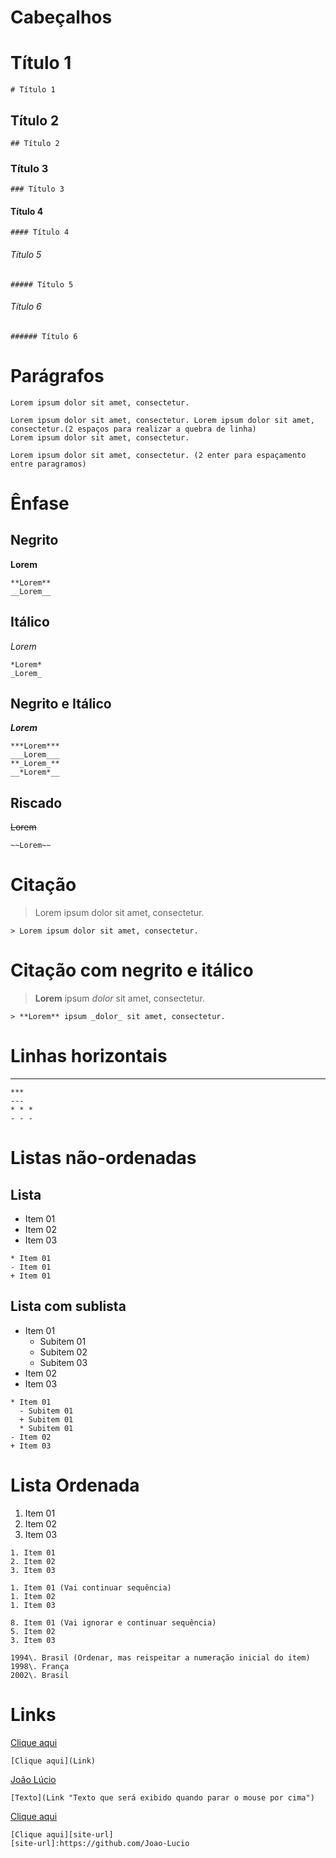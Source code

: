 # Cabeçalhos

# Título 1
```
# Título 1
```

## Título 2
```
## Título 2
```

### Título 3
```
### Título 3
```

#### Título 4
```
#### Título 4
```

###### Título 5
```
##### Título 5
```

###### Título 6
```
###### Título 6
```

# Parágrafos

```
Lorem ipsum dolor sit amet, consectetur.
```
```
Lorem ipsum dolor sit amet, consectetur. Lorem ipsum dolor sit amet, consectetur.(2 espaços para realizar a quebra de linha)  
Lorem ipsum dolor sit amet, consectetur.

Lorem ipsum dolor sit amet, consectetur. (2 enter para espaçamento entre paragramos)
```

# Ênfase

## Negrito

**Lorem**
```
**Lorem**
__Lorem__
```

## Itálico

*Lorem*
```
*Lorem*
_Lorem_
```

## Negrito e Itálico

***Lorem***
```
***Lorem***
___Lorem___
**_Lorem_**
__*Lorem*__
```

## Riscado

~~Lorem~~
```
~~Lorem~~
```

# Citação
> Lorem ipsum dolor sit amet, consectetur.

```
> Lorem ipsum dolor sit amet, consectetur.
```

# Citação com negrito e itálico
> **Lorem** ipsum _dolor_ sit amet, consectetur.

```
> **Lorem** ipsum _dolor_ sit amet, consectetur.
```
# Linhas horizontais

***
```
***
---
* * *
- - -
```

# Listas não-ordenadas

## Lista

* Item 01
* Item 02
* Item 03

```
* Item 01
- Item 01
+ Item 01
```

## Lista com sublista
* Item 01
  - Subitem 01
  - Subitem 02
  - Subitem 03
* Item 02
* Item 03

```
* Item 01
  - Subitem 01
  + Subitem 01
  * Subitem 01
- Item 02
+ Item 03
```

# Lista Ordenada

1. Item 01
2. Item 02
3. Item 03

```
1. Item 01
2. Item 02
3. Item 03

1. Item 01 (Vai continuar sequência)
1. Item 02
1. Item 03

8. Item 01 (Vai ignorar e continuar sequência)
5. Item 02
3. Item 03

1994\. Brasil (Ordenar, mas reispeitar a numeração inicial do item)  
1998\. França  
2002\. Brasil  
```

# Links

[Clique aqui](https://github.com/Joao-Lucio)

```
[Clique aqui](Link)
```

[João Lúcio](https://github.com/Joao-Lucio "Github")

```
[Texto](Link "Texto que será exibido quando parar o mouse por cima")
```
[Clique aqui][site-url]

[site-url]:https://github.com/Joao-Lucio

```
[Clique aqui][site-url]
[site-url]:https://github.com/Joao-Lucio
```

